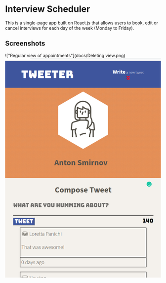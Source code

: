 # Interview Scheduler

This is a single-page app built on React.js that allows users to book, edit or cancel interviews for each day of the week (Monday to Friday).

## Screenshots

!["Regular view of appointments"](docs/Deleting view.png)
!["screenshot description"](https://github.com/antosha-85/tweeter/blob/master/Tweeter2.png)
